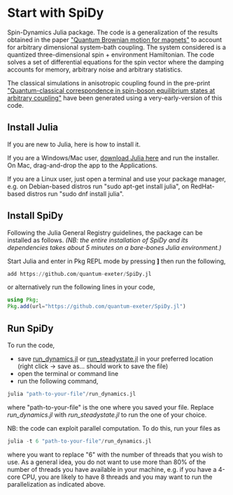 # Start with SpiDy
Spin-Dynamics Julia package. The code is a generalization of the results obtained in the paper <a href=https://doi.org/10.1088/1367-2630/ac4ef2>"Quantum Brownian motion for magnets"</a> to account for arbitrary dimensional system-bath coupling. The system considered is a quantized three-dimensional spin + environment Hamiltonian. The code solves a set of differential equations for the spin vector where the damping accounts for memory, arbitrary noise and arbitrary statistics.

The classical simulations in anisotropic coupling found in the pre-print <a href=https://arxiv.org/abs/2204.10874>"Quantum-classical correspondence in spin-boson equilibrium states at arbitrary coupling"</a> have been generated using a very-early-version of this code.

## Install Julia
If you are new to Julia, here is how to install it.

If you are a Windows/Mac user, <a href=https://julialang.org/downloads/>download Julia here</a> and run the installer. On Mac, drag-and-drop the app to the Applications.

If you are a Linux user, just open a terminal and use your package manager, e.g. on Debian-based distros run "sudo apt-get install julia", on RedHat-based distros run "sudo dnf install julia".

## Install SpiDy
Following the Julia General Registry guidelines, the package can be installed as follows. *(NB: the entire installation of SpiDy and its dependencies takes about 5 minutes on a bare-bones Julia environment.)*

Start Julia and enter in Pkg REPL mode by pressing **]** then run the following,
```Julia
add https://github.com/quantum-exeter/SpiDy.jl
```
or alternatively run the following lines in your code,
```Julia
using Pkg;
Pkg.add(url="https://github.com/quantum-exeter/SpiDy.jl")
```

## Run SpiDy
To run the code,
* save <a href=https://raw.githubusercontent.com/quantum-exeter/SpiDy.jl/main/runs/run_dynamics.jl>run_dynamics.jl</a> or <a href=https://raw.githubusercontent.com/quantum-exeter/SpiDy.jl/main/runs/run_steadystate.jl>run_steadystate.jl</a> in your preferred location (right click -> save as... should work to save the file)
* open the terminal or command line
* run the following command,
```Julia
julia "path-to-your-file"/run_dynamics.jl
```
where "path-to-your-file" is the one where you saved your file. Replace *run_dynamics.jl* with *run_steadystate.jl* to run the one of your choice.

NB: the code can exploit parallel computation. To do this, run your files as
```Julia
julia -t 6 "path-to-your-file"/run_dynamics.jl
```
where you want to replace "6" with the number of threads that you wish to use. As a general idea, you do not want to use more than 80% of the number of threads you have available in your machine, e.g. if you have a 4-core CPU, you are likely to have 8 threads and you may want to run the parallelization as indicated above.